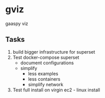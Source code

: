 # gviz
gaaspy viz

## Tasks

1. build bigger infrastructure for superset
2. Test docker-compose superset
	- document configurations
	- simplify
		- less examples
		- less containers
		- simplify network
3. Test full install on virgin ec2 - linux install
